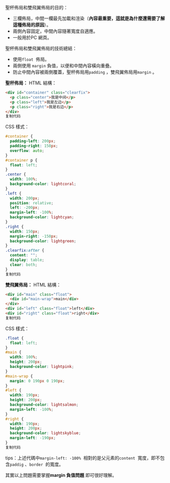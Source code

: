 聖杯佈局和雙飛翼佈局的目的：

-   三欄佈局，中間一欄最先加載和渲染（**內容最重要，這就是為什麼還需要了解這種佈局的原因**）。
-   兩側內容固定，中間內容隨著寬度自適應。
-   一般用於PC 網頁。

聖杯佈局和雙飛翼佈局的技術總結：

-   使用`float`  佈局。
-   兩側使用 `margin` 負值，以便和中間內容橫向重疊。
-   防止中間內容被兩側覆蓋，聖杯佈局用`padding` ，雙飛翼佈局用`margin` 。

**聖杯佈局：** HTML 結構：

```html
<div id="container" class="clearfix">
  <p class="center">我是中间</p>
  <p class="left">我是左边</p>
  <p class="right">我是右边</p>
</div>
复制代码
```

CSS 樣式：

```css
#container {
  padding-left: 200px;
  padding-right: 150px;
  overflow: auto;
}
#container p {
  float: left;
}
.center {
  width: 100%;
  background-color: lightcoral;
}
.left {
  width: 200px;
  position: relative;
  left: -200px;
  margin-left: -100%;
  background-color: lightcyan;
}
.right {
  width: 150px;
  margin-right: -150px;
  background-color: lightgreen;
}
.clearfix:after {
  content: "";
  display: table;
  clear: both;
}
复制代码
```

**雙飛翼佈局：** HTML 結構：

```html
<div id="main" class="float">
  <div id="main-wrap">main</div>
</div>
<div id="left" class="float">left</div>
<div id="right" class="float">right</div>
复制代码
```

CSS 樣式：

```css
.float {
  float: left;
}
#main {
  width: 100%;
  height: 200px;
  background-color: lightpink;
}
#main-wrap {
  margin: 0 190px 0 190px;
}
#left {
  width: 190px;
  height: 200px;
  background-color: lightsalmon;
  margin-left: -100%;
}
#right {
  width: 190px;
  height: 200px;
  background-color: lightskyblue;
  margin-left: -190px;
}
复制代码
```

tips：上述代碼中`margin-left: -100%`  相對的是父元素的`content`  寬度，即不包含`paddig` 、`border`  的寬度。

其實以上問題需要掌握**margin 負值問題** 即可很好理解。
